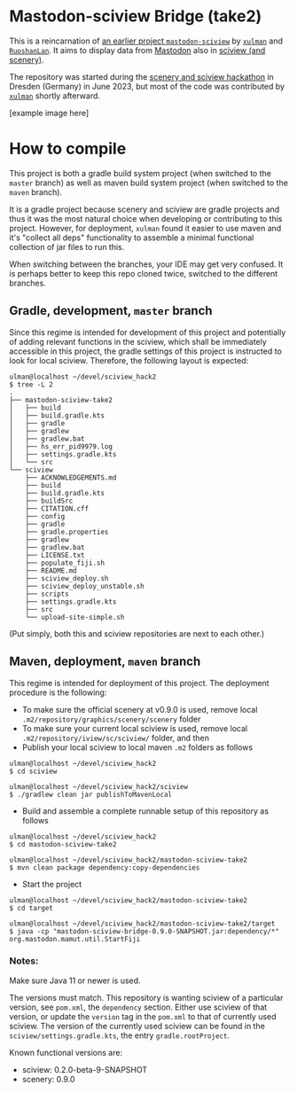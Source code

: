 # Mastodon-sciview Bridge (take2)
This is a reincarnation of [an earlier project `mastodon-sciview`](https://github.com/mastodon-sc/mastodon-sciview/) by [`xulman`](https://github.com/xulman) and [`RuoshanLan`](https://github.com/ruoshanlan).
It aims to display data from [Mastodon](https://github.com/mastodon-sc) also in [sciview (and scenery)](https://github.com/scenerygraphics/sciview).

The repository was started during the [scenery and sciview hackathon](https://imagesc.zulipchat.com/#narrow/stream/391996-Zzz.3A-.5B2023-06.5D-scenery.2Bsciview-hackathon-dresden)
in Dresden (Germany) in June 2023, but most of the code was contributed by [`xulman`](https://github.com/xulman) shortly afterward.

[example image here]

# How to compile
This project is both a gradle build system project (when switched to the `master` branch)
as well as maven build system project (when switched to the `maven` branch).

It is a gradle project because scenery and sciview are gradle projects and thus it was the most natural choice when developing or contributing to this project.
However, for deployment, `xulman` found it easier to use maven and it's "collect all deps" functionality to assemble a minimal functional collection of jar files
to run this.

When switching between the branches, your IDE may get very confused. It is perhaps better to keep this repo cloned twice, switched to the different branches.

## Gradle, development, `master` branch
Since this regime is intended for development of this project and potentially of adding relevant functions in the sciview, which shall
be immediately accessible in this project, the gradle settings of this project is instructed to look for local sciview.
Therefore, the following layout is expected:

```shell
ulman@localhost ~/devel/sciview_hack2
$ tree -L 2
.
├── mastodon-sciview-take2
│   ├── build
│   ├── build.gradle.kts
│   ├── gradle
│   ├── gradlew
│   ├── gradlew.bat
│   ├── hs_err_pid9979.log
│   ├── settings.gradle.kts
│   └── src
└── sciview
    ├── ACKNOWLEDGEMENTS.md
    ├── build
    ├── build.gradle.kts
    ├── buildSrc
    ├── CITATION.cff
    ├── config
    ├── gradle
    ├── gradle.properties
    ├── gradlew
    ├── gradlew.bat
    ├── LICENSE.txt
    ├── populate_fiji.sh
    ├── README.md
    ├── sciview_deploy.sh
    ├── sciview_deploy_unstable.sh
    ├── scripts
    ├── settings.gradle.kts
    ├── src
    └── upload-site-simple.sh
```

(Put simply, both this and sciview repositories are next to each other.)

## Maven, deployment, `maven` branch

This regime is intended for deployment of this project. The deployment procedure is the following:

- To make sure the official scenery at v0.9.0 is used, remove local `.m2/repository/graphics/scenery/scenery` folder
- To make sure your current local sciview is used, remove local `.m2/repository/iview/sc/sciview/` folder, and then
- Publish your local sciview to local maven `.m2` folders as follows

```shell
ulman@localhost ~/devel/sciview_hack2
$ cd sciview

ulman@localhost ~/devel/sciview_hack2/sciview
$ ./gradlew clean jar publishToMavenLocal
```

- Build and assemble a complete runnable setup of this repository as follows

```shell
ulman@localhost ~/devel/sciview_hack2
$ cd mastodon-sciview-take2

ulman@localhost ~/devel/sciview_hack2/mastodon-sciview-take2
$ mvn clean package dependency:copy-dependencies
```

- Start the project

```shell
ulman@localhost ~/devel/sciview_hack2/mastodon-sciview-take2
$ cd target

ulman@localhost ~/devel/sciview_hack2/mastodon-sciview-take2/target
$ java -cp "mastodon-sciview-bridge-0.9.0-SNAPSHOT.jar:dependency/*" org.mastodon.mamut.util.StartFiji
```

### Notes:

Make sure Java 11 or newer is used.

The versions must match. This repository is wanting sciview of a particular version, see `pom.xml`, the `dependency` section.
Either use sciview of that version, or update the `version` tag in the `pom.xml` to that of currently used sciview.
The version of the currently used sciview can be found in the `sciview/settings.gradle.kts`, the entry `gradle.rootProject`.

Known functional versions are:
- sciview: 0.2.0-beta-9-SNAPSHOT
- scenery: 0.9.0
